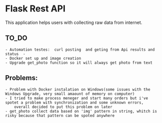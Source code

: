 # Flask Rest API

This application helps users with collecting raw data from internet.

## TO_DO
	- Automation testes:  curl posting  and geting from Api results and status	-
	- Docker set up and image creation
	- Upgrade get_photo function so it will always get photo from text
## Problems:
	- Problem with Docker instalation on Windows(some issues with the Windows Upgrade, very small amaount of memory on computer)
	- I tried to make process meneger and start many orders but i've spotet a problem with synchronization and some unknown errors,
		overall decided to put this problem on later
	- get_photo collect data based on 'img' pattern in string, whitch is risky because that pattern can be spoted anywhere
	
